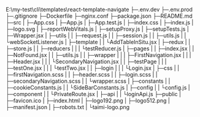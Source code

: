 E:\my-test\cli\templates\react-template-navigate
├─.env.dev
├─.env.prod
├─.gitignore
├─Dockerfile
├─nginx.conf
├─package.json
├─README.md
├─src
|  ├─App.css
|  ├─App.js
|  ├─App.test.js
|  ├─index.css
|  ├─index.js
|  ├─logo.svg
|  ├─reportWebVitals.js
|  ├─setupProxy.js
|  ├─setupTests.js
|  ├─Wrapper.jsx
|  ├─utils
|  |   ├─request.js
|  |   ├─session.js
|  |   ├─utils.js
|  |   └webSocketListener.js
|  ├─template
|  |    └AddTableInSitu.jsx
|  ├─redux
|  |   ├─store.js
|  |   ├─reducers
|  |   |    └testReducer.js
|  ├─pages
|  |   ├─index.jsx
|  |   ├─NotFound.jsx
|  |   ├─utils.js
|  |   ├─wrapper
|  |   |    ├─FirstNavigation.jsx
|  |   |    ├─Header.jsx
|  |   |    └SecondaryNavigation.jsx
|  |   ├─testPage
|  |   |    ├─testOne.jsx
|  |   |    └testTwo.jsx
|  |   ├─login
|  |   |   └Login.jsx
|  ├─css
|  |  ├─firstNavigation.scss
|  |  ├─header.scss
|  |  ├─login.scss
|  |  ├─secondaryNavigation.scss
|  |  └wrapper.scss
|  ├─constants
|  |     ├─cookieConstants.js
|  |     └SideBarConstants.js
|  ├─config
|  |   └config.js
|  ├─component
|  |     └PrivateRoute.jsx
|  ├─api
|  |  └loginApi.js
├─public
|   ├─favicon.ico
|   ├─index.html
|   ├─logo192.png
|   ├─logo512.png
|   ├─manifest.json
|   ├─robots.txt
|   └taimi-logo.png